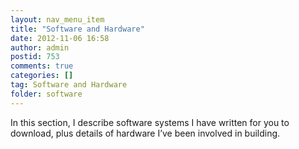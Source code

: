 ```yaml
---
layout: nav_menu_item
title: "Software and Hardware"
date: 2012-11-06 16:58
author: admin
postid: 753
comments: true
categories: []
tag: Software and Hardware
folder: software
---
```

In this section, I describe software systems I have written for you to download, plus details of hardware I’ve been involved in building.


